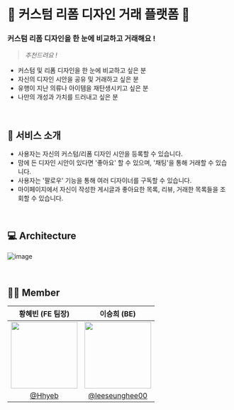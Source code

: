 # 👕 커스텀 리폼 디자인 거래 플랫폼 👕

### 커스텀 리폼 디자인을 한 눈에 비교하고 거래해요 !

> *추천드려요 !*
- 커스텀 및 리폼 디자인을 한 눈에 비교하고 싶은 분
- 자신의 디자인 시안을 공유 및 거래하고 싶은 분
- 유행이 지난 의류나 아이템을 재탄생시키고 싶은 분
- 나만의 개성과 가치를 드러내고 싶은 분
<br />

## 🔔 서비스 소개
- 사용자는 자신의 커스텀/리폼 디자인 시안을 등록할 수 있습니다.
- 맘에 든 디자인 시안이 있다면 '좋아요' 할 수 있으며, '채팅'을 통해 거래할 수 있습니다.
- 사용자는 '팔로우' 기능을 통해 여러 디자이너를 구독할 수 있습니다.
- 마이페이지에서 자신이 작성한 게시글과 좋아요한 목록, 리뷰, 거래한 목록들을 조회할 수 있습니다.
<br />

## 💻 Architecture
![image](https://github.com/2023-Capstone-Project/.github/assets/87460638/5dba90c9-5305-467b-8b7c-11e4b47671dc)


<br />

## 👩‍💻 Member
|황혜빈 (FE 팀장)|이승희 (BE)|
|:-:|:-:|
|<img src="https://mblogthumb-phinf.pstatic.net/MjAxNzA5MjFfMjA4/MDAxNTA1OTU2NDYwMDMy.XEocczBViYn9gLvCMpkq7vuj-c7zHk7va2YnrDfaNjsg.rGjmqssxDQX5_rM5DrQxMTe1gveppJPsW03tdCcWBbsg.JPEG.asj4693/KakaoTalk_20170921_101319559.jpg?type=w800" width=150>|<img src="https://avatars.githubusercontent.com/u/87460638?v=4" width=150>|
|[@Hhyeb](https://github.com/Hhyeb)|[@leeseunghee00](https://github.com/leeseunghee00)|
<br />

